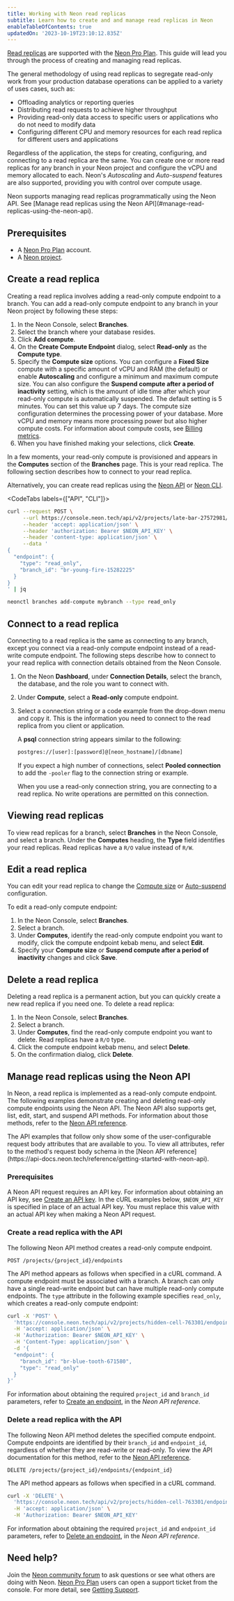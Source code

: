 ```yaml
---
title: Working with Neon read replicas
subtitle: Learn how to create and and manage read replicas in Neon
enableTableOfContents: true
updatedOn: '2023-10-19T23:10:12.835Z'
---
```


[Read replicas](/docs/introduction/read-replicas) are supported with the [Neon Pro Plan](/docs/introduction/pro-plan). This guide will lead you through the process of creating and managing read replicas.

The general methodology of using read replicas to segregate read-only work from your production database operations can be applied to a variety of uses cases, such as:

- Offloading analytics or reporting queries
- Distributing read requests to achieve higher throughput
- Providing read-only data access to specific users or applications who do not need to modify data
- Configuring different CPU and memory resources for each read replica for different users and applications

Regardless of the application, the steps for creating, configuring, and connecting to a read replica are the same. You can create one or more read replicas for any branch in your Neon project and configure the vCPU and memory allocated to each. Neon's _Autoscaling_ and _Auto-suspend_ features are also supported, providing you with control over compute usage.

<Admonition type="note">
Neon supports managing read replicas programmatically using the Neon API. See [Manage read replicas using the Neon API](#manage-read-replicas-using-the-neon-api).
</Admonition>

## Prerequisites

- A [Neon Pro Plan](/docs/introduction/pro-plan) account.
- A [Neon project](/docs/manage/projects#create-a-project).

## Create a read replica

Creating a read replica involves adding a read-only compute endpoint to a branch. You can add a read-only compute endpoint to any branch in your Neon project by following these steps:

1. In the Neon Console, select **Branches**.
2. Select the branch where your database resides.
3. Click **Add compute**.
4. On the **Create Compute Endpoint** dialog, select **Read-only** as the **Compute type**.
5. Specify the **Compute size** options. You can configure a **Fixed Size** compute with a specific amount of vCPU and RAM (the default) or enable **Autoscaling** and configure a minimum and maximum compute size. You can also configure the **Suspend compute after a period of inactivity** setting, which is the amount of idle time after which your read-only compute is automatically suspended. The default setting is 5 minutes. You can set this value up 7 days.
    <Admonition type="note">
    The compute size configuration determines the processing power of your database. More vCPU and memory means more processing power but also higher compute costs. For information about compute costs, see [Billing metrics](/docs/introduction/billing).
    </Admonition>
6. When you have finished making your selections, click **Create**.

In a few moments, your read-only compute is provisioned and appears in the **Computes** section of the **Branches** page. This is your read replica. The following section describes how to connect to your read replica.

Alternatively, you can create read replicas using the [Neon API](https://api-docs.neon.tech/reference/createprojectendpoint) or [Neon CLI](/docs/reference/cli-branches#create).

<CodeTabs labels={["API", "CLI"]}>

```bash
curl --request POST \
     --url https://console.neon.tech/api/v2/projects/late-bar-27572981/endpoints \
     --header 'accept: application/json' \
     --header 'authorization: Bearer $NEON_API_KEY' \
     --header 'content-type: application/json' \
     --data '
{
  "endpoint": {
    "type": "read_only",
    "branch_id": "br-young-fire-15282225"
  }
}
' | jq
```

```bash
neonctl branches add-compute mybranch --type read_only
```

</CodeTabs>

## Connect to a read replica

Connecting to a read replica is the same as connecting to any branch, except you connect via a read-only compute endpoint instead of a read-write compute endpoint. The following steps describe how to connect to your read replica with connection details obtained from the Neon Console.

1. On the Neon **Dashboard**, under **Connection Details**, select the branch, the database, and the role you want to connect with.
1. Under **Compute**, select a **Read-only** compute endpoint.
1. Select a connection string or a code example from the drop-down menu and copy it. This is the information you need to connect to the read replica from you client or application.

    A **psql** connection string appears similar to the following:

    <CodeBlock shouldWrap>

    ```bash
    postgres://[user]:[password]@[neon_hostname]/[dbname]
    ```

    </CodeBlock>

    If you expect a high number of connections, select **Pooled connection** to add the `-pooler` flag to the connection string or example.

    When you use a read-only connection string, you are connecting to a read replica. No write operations are permitted on this connection.

## Viewing read replicas

To view read replicas for a branch, select **Branches** in the Neon Console, and select a branch. Under the **Computes** heading, the **Type** field identifies your read replicas. Read replicas have a `R/O` value instead of `R/W`.

## Edit a read replica

You can edit your read replica to change the [Compute size](/docs/manage/endpoints#compute-size-and-autoscaling-configuration) or [Auto-suspend](/docs/manage/endpoints#auto-suspend-configuration) configuration.

To edit a read-only compute endpoint:

1. In the Neon Console, select **Branches**.
1. Select a branch.
1. Under **Computes**, identify the read-only compute endpoint you want to modify, click the compute endpoint kebab menu, and select **Edit**.
1. Specify your **Compute size** or **Suspend compute after a period of inactivity** changes and click **Save**.

## Delete a read replica

Deleting a read replica is a permanent action, but you can quickly create a new read replica if you need one.
To delete a read replica:

1. In the Neon Console, select **Branches**.
1. Select a branch.
1. Under **Computes**, find the read-only compute endpoint you want to delete. Read replicas have a `R/O` type.
1. Click the compute endpoint kebab menu, and select **Delete**.
1. On the confirmation dialog, click **Delete**.

## Manage read replicas using the Neon API

In Neon, a read replica is implemented as a read-only compute endpoint. The following examples demonstrate creating and deleting read-only compute endpoints using the Neon API. The Neon API also supports get, list, edit, start, and suspend API methods. For information about those methods, refer to the [Neon API reference](https://api-docs.neon.tech/reference/getting-started-with-neon-api).

<Admonition type="note">
The API examples that follow only show some of the user-configurable request body attributes that are available to you. To view all attributes, refer to the method's request body schema in the [Neon API reference](https://api-docs.neon.tech/reference/getting-started-with-neon-api).
</Admonition>

### Prerequisites

A Neon API request requires an API key. For information about obtaining an API key, see [Create an API key](/docs/manage/api-keys#create-an-api-key). In the cURL examples below, `$NEON_API_KEY` is specified in place of an actual API key. You must replace this value with an actual API key when making a Neon API request.

### Create a read replica with the API

The following Neon API method creates a read-only compute endpoint.

```text
POST /projects/{project_id}/endpoints
```

The API method appears as follows when specified in a cURL command. A compute endpoint must be associated with a branch. A branch can only have a single read-write endpoint but can have multiple read-only compute endpoints. The `type` attribute in the following example specifies `read_only`, which creates a read-only compute endpoint:

```bash
curl -X 'POST' \
  'https://console.neon.tech/api/v2/projects/hidden-cell-763301/endpoints' \
  -H 'accept: application/json' \
  -H 'Authorization: Bearer $NEON_API_KEY' \
  -H 'Content-Type: application/json' \
  -d '{
  "endpoint": {
    "branch_id": "br-blue-tooth-671580",
    "type": "read_only"
  }
}'
```

For information about obtaining the required `project_id` and `branch_id` parameters, refer to [Create an endpoint](https://api-docs.neon.tech/reference/createprojectendpoint), in the _Neon API reference_.

### Delete a read replica with the API

The following Neon API method deletes the specified compute endpoint. Compute endpoints are identified by their `branch_id` and `endpoint_id`, regardless of whether they are read-write or read-only. To view the API documentation for this method, refer to the [Neon API reference](https://api-docs.neon.tech/reference/deleteprojectendpoint).

```text
DELETE /projects/{project_id}/endpoints/{endpoint_id}
```

The API method appears as follows when specified in a cURL command.

```bash
curl -X 'DELETE' \
  'https://console.neon.tech/api/v2/projects/hidden-cell-763301/endpoints/ep-young-art-646685' \
  -H 'accept: application/json' \
  -H 'Authorization: Bearer $NEON_API_KEY'
```

For information about obtaining the required `project_id` and `endpoint_id` parameters, refer to [Delete an endpoint](https://api-docs.neon.tech/reference/deleteprojectendpoint), in the _Neon API reference_.

## Need help?

Join the [Neon community forum](https://community.neon.tech/) to ask questions or see what others are doing with Neon. [Neon Pro Plan](/docs/introduction/pro-plan) users can open a support ticket from the console. For more detail, see [Getting Support](/docs/introduction/support).
